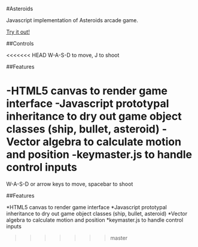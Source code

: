 #Asteroids

Javascript implementation of Asteroids arcade game.

[Try it out!](http://chas-mcmahon.github.io/Asteroids/)

##Controls

<<<<<<< HEAD
W-A-S-D to move, J to shoot

##Features

-HTML5 canvas to render game interface
-Javascript prototypal inheritance to dry out game object classes (ship, bullet, asteroid)
-Vector algebra to calculate motion and position
-keymaster.js to handle control inputs
=======
W-A-S-D or arrow keys to move, spacebar to shoot

##Features

*HTML5 canvas to render game interface
*Javascript prototypal inheritance to dry out game object classes (ship, bullet, asteroid)
*Vector algebra to calculate motion and position
*keymaster.js to handle control inputs
>>>>>>> master
